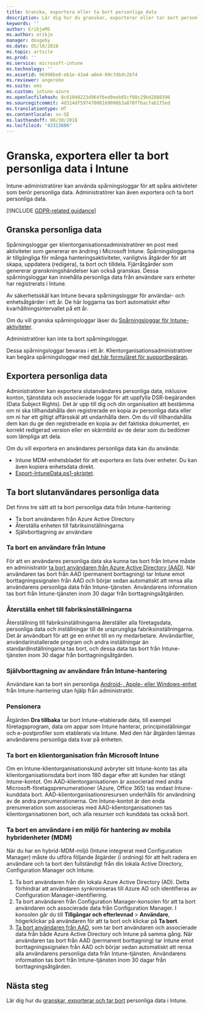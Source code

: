 ```yaml
---
title: Granska, exportera eller ta bort personliga data
description: Lär dig hur du granskar, exporterar eller tar bort personliga data.
keywords: ''
author: ErikjeMS
ms.author: erikje
manager: dougeby
ms.date: 05/18/2018
ms.topic: article
ms.prod: ''
ms.service: microsoft-intune
ms.technology: ''
ms.assetid: 96990be0-eb1e-43a4-a0e4-09c7dbdc2bf4
ms.reviewer: angerobe
ms.suite: ems
ms.custom: intune-azure
ms.openlocfilehash: 8c61040223d964f6ed0eeb85cf08c29bd2880396
ms.sourcegitcommit: 4d314df59747800169090b3a870ffbacfab1f5ed
ms.translationtype: HT
ms.contentlocale: sv-SE
ms.lasthandoff: 08/30/2018
ms.locfileid: "43313606"
---
```

# <a name="audit-export-or-delete-personal-data-in-intune"></a>Granska, exportera eller ta bort personliga data i Intune

Intune-administratörer kan använda spårningsloggar för att spåra aktiviteter som berör personliga data. Administratörer kan även exportera och ta bort personliga data.

[!INCLUDE [GDPR-related guidance](./includes/gdpr-intro-sentence.md)]

## <a name="audit-personal-data"></a>Granska personliga data

Spårningsloggar ger klientorganisationsadministratörer en post med aktiviteter som genererar en ändring i Microsoft Intune. Spårningsloggarna är tillgängliga för många hanteringsaktiviteter, vanligtvis åtgärder för att skapa, uppdatera (redigera), ta bort och tilldela. Fjärråtgärder som genererar granskningshändelser kan också granskas. Dessa spårningsloggar kan innehålla personliga data från användare vars enheter har registrerats i Intune.  

Av säkerhetsskäl kan Intune bevara spårningsloggar för användar- och enhetsåtgärder i ett år. De här loggarna tas bort automatiskt efter kvarhållningsintervallet på ett år.

Om du vill granska spårningsloggar läser du [Spårningsloggar för Intune-aktiviteter](monitor-audit-logs.md). 

Administratörer kan inte ta bort spårningsloggar.

Dessa spårningsloggar bevaras i ett år. Klientorganisationsadministratörer kan begära spårningsloggar med [det här formuläret för supportbegäran](https://privacy.microsoft.com/en-US/privacy-questions?).

## <a name="export-personal-data"></a>Exportera personliga data

Administratörer kan exportera slutanvändares personliga data, inklusive konton, tjänstdata och associerade loggar för att uppfylla DSR-begäranden (Data Subject Rights). Det är upp till dig och din organisation att bestämma om ni ska tillhandahålla den registrerade en kopia av personliga data eller om ni har ett giltigt affärsskäl att undanhålla dem. Om du vill tillhandahålla dem kan du ge den registrerade en kopia av det faktiska dokumentet, en korrekt redigerad version eller en skärmbild av de delar som du bedömer som lämpliga att dela.

Om du vill exportera en användares personliga data kan du använda: 
- Intune MDM-enhetsbladet för att exportera en lista över enheter. Du kan även kopiera enhetsdata direkt.
- [Export-IntuneData.ps1-skriptet](https://aka.ms/intunedataexport).

## <a name="delete-end-user-personal-data"></a>Ta bort slutanvändares personliga data

Det finns tre sätt att ta bort personliga data från Intune-hantering:
- Ta bort användaren från Azure Active Directory
- Återställa enheten till fabriksinställningarna
- Självborttagning av användare

### <a name="delete-a-user-from-intune"></a>Ta bort en användare från Intune

För att en användares personliga data ska kunna tas bort från Intune måste en administratör [ta bort användaren från Azure Active Directory (AAD)](https://docs.microsoft.com/en-us/azure/active-directory/add-users-azure-active-directory.md#delete-users-from-azure-ad). När användaren tas bort från AAD (permanent borttagning) tar Intune emot borttagningssignalen från AAD och börjar sedan automatiskt att rensa alla användarens personliga data från Intune-tjänsten. Användarens information tas bort från Intune-tjänsten inom 30 dagar från borttagningsåtgärden.

### <a name="reset-device-to-factory-settings"></a>Återställa enhet till fabriksinställningarna
Återställning till fabriksinställningarna återställer alla företagsdata, personliga data och inställningar till de ursprungliga fabriksinställningarna. Det är användbart för att ge en enhet till en ny medarbetare. Användarfiler, användarinstallerade program och andra inställningar än standardinställningarna tas bort, och dessa data tas bort från Intune-tjänsten inom 30 dagar från borttagningsåtgärden.

### <a name="user-self-removal-from-intune-management"></a>Självborttagning av användare från Intune-hantering
Användare kan ta bort sin personliga [Android-, Apple- eller Windows-enhet](https://docs.microsoft.com/en-us/intune-user-help/unenroll-your-device-from-intune-android.md) från Intune-hantering utan hjälp från administratör.   

### <a name="retire"></a>Pensionera
Åtgärden **Dra tillbaka** tar bort Intune-etablerade data, till exempel företagsprogram, data om appar som Intune hanterar, principinställningar och e-postprofiler som etablerats via Intune. Med den här åtgärden lämnas användarens personliga data kvar på enheten.

### <a name="delete-a-tenant-from-microsoft-intune"></a>Ta bort en klientorganisation från Microsoft Intune

Om en Intune-klientorganisationskund avbryter sitt Intune-konto tas alla klientorganisationsdata bort inom 180 dagar efter att kunden har stängt Intune-kontot. Om AAD-klientorganisationen är associerad med andra Microsoft-företagsprenumerationer (Azure, Office 365) tas endast Intune-kunddata bort. AAD-klientorganisationsresursen underhålls för användning av de andra prenumerationerna. Om Intune-kontot är den enda prenumeration som associeras med AAD-klientorganisationen tas klientorganisationen bort, och alla resurser och kunddata tas också bort.

### <a name="delete-a-user-in-a-hybrid-mobile-device-management-mdm-environment"></a>Ta bort en användare i en miljö för hantering av mobila hybridenheter (MDM)
När du har en hybrid-MDM-miljö (Intune integrerat med Configuration Manager) måste du utföra följande åtgärder (i ordning) för att helt radera en användare och ta bort den fullständigt från din lokala Active Directory, Configuration Manager och Intune.

1. Ta bort användaren från din lokala Azure Active Directory (AD). Detta förhindrar att användaren synkroniseras till Azure AD och identifieras av Configuration Manager-identifiering. 
2. Ta bort användaren från Configuration Manager-konsolen för att ta bort användaren och associerade data från Configuration Manager. I konsolen går du till **Tillgångar och efterlevnad** > **Användare**, högerklickar på användaren för att ta bort och klickar på **Ta bort**.
3. [Ta bort användaren från AAD](https://docs.microsoft.com/azure/active-directory/add-users-azure-active-directory.md#delete-users-from-azure-ad), som tar bort användaren och associerade data från både Azure Active Directory och Intune på samma gång. När användaren tas bort från AAD (permanent borttagning) tar Intune emot borttagningssignalen från AAD och börjar sedan automatiskt att rensa alla användarens personliga data från Intune-tjänsten. Användarens information tas bort från Intune-tjänsten inom 30 dagar från borttagningsåtgärden.

## <a name="next-steps"></a>Nästa steg

Lär dig hur du [granskar, exporterar och tar bort](privacy-data-audit-export-delete.md) personliga data i Intune.